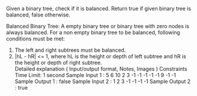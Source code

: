 Given a binary tree, check if it is balanced. Return true if given binary tree is balanced, false otherwise.

Balanced Binary Tree:
A empty binary tree or binary tree with zero nodes is always balanced. For a non empty binary tree to be balanced, following conditions must be met:
1. The left and right subtrees must be balanced.
2. |hL - hR| <= 1, where hL is the height or depth of left subtree and hR is the height or depth of right subtree.    
Detailed explanation ( Input/output format, Notes, Images )
Constraints
Time Limit: 1 second
Sample Input 1 :
5 6 10 2 3 -1 -1 -1 -1 -1 9 -1 -1
Sample Output 1 :
false
Sample Input 2 :
1 2 3 -1 -1 -1 -1
Sample Output 2 :
true
